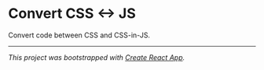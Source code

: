 # Convert CSS <-> JS

Convert code between CSS and CSS-in-JS.

---

_This project was bootstrapped with [Create React App](https://github.com/facebookincubator/create-react-app)._